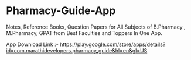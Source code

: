 # Pharmacy-Guide-App
Notes, Reference Books, Question Papers for All Subjects of B.Pharmacy , M.Pharmacy, GPAT from Best Faculties and Toppers In One App.

App Download Link :- https://play.google.com/store/apps/details?id=com.marathidevelopers.pharmacy_guide&hl=en&gl=US
